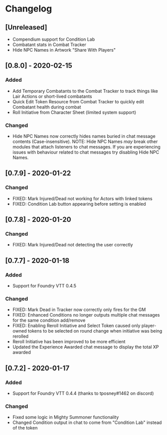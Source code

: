 # Changelog

## [Unreleased]
- Compendium support for Condition Lab
- Combatant stats in Combat Tracker
- Hide NPC Names in Artwork "Share With Players"

## [0.8.0] - 2020-02-15
### Added
- Add Temporary Combatants to the Combat Tracker to track things like Lair Actions or short-lived combatants
- Quick Edit Token Resource from Combat Tracker to quickly edit Combatant health during combat
- Roll Initiative from Character Sheet (limited system support)

### Changed
- Hide NPC Names now correctly hides names buried in chat message contents (Case-insensitive). NOTE: Hide NPC Names *may* break other modules that attach listeners to chat messages. If you are experiencing issues with behaviour related to chat messages try disabling Hide NPC Names.

## [0.7.9] - 2020-01-22
### Changed
- FIXED: Mark Injured/Dead not working for Actors with linked tokens
- FIXED: Condition Lab button appearing before setting is enabled

## [0.7.8] - 2020-01-20
### Changed
- FIXED: Mark Injured/Dead not detecting the user correctly

## [0.7.7] - 2020-01-18
### Added
- Support for Foundry VTT 0.4.5

### Changed
- FIXED: Mark Dead in Tracker now correctly only fires for the GM
- FIXED: Enhanced Conditions no longer outputs multiple chat messages for the same condition add/remove
- FIXED: Enabling Reroll Initiative and Select Token caused only player-owned tokens to be selected on round change when initiative was being rerolled
- Reroll Initiative has been improved to be more efficient
- Updated the Experience Awarded chat message to display the total XP awarded

## [0.7.2] - 2020-01-17
### Added
- Support for Foundry VTT 0.4.4 (thanks to tposney#1462 on discord)

### Changed
- Fixed some logic in Mighty Summoner functionality
- Changed Condition output in chat to come from "Condition Lab" instead of the token

